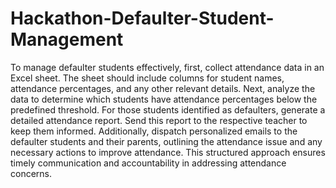 # Hackathon-Defaulter-Student-Management
To manage defaulter students effectively, first, collect attendance data in an Excel sheet. The sheet should include columns for student names, attendance percentages, and any other relevant details. Next, analyze the data to determine which students have attendance percentages below the predefined threshold. For those students identified as defaulters, generate a detailed attendance report. Send this report to the respective teacher to keep them informed. Additionally, dispatch personalized emails to the defaulter students and their parents, outlining the attendance issue and any necessary actions to improve attendance. This structured approach ensures timely communication and accountability in addressing attendance concerns.
